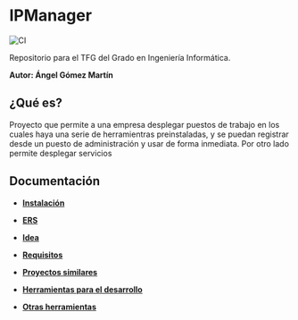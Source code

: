 # IPManager

![CI](https://github.com/harvestcore/tfg/workflows/CI/badge.svg)

Repositorio para el TFG del Grado en Ingeniería Informática.

**Autor: Ángel Gómez Martín**



## ¿Qué es?

Proyecto que permite a una empresa desplegar puestos de trabajo en los cuales haya una serie de herramientras preinstaladas, y se puedan registrar desde un puesto de administración y usar de forma inmediata. Por otro lado permite desplegar servicios



## Documentación

- [**Instalación**](dev/install.md)

- [**ERS**](dev/notes/ers.md)
- [**Idea**](dev/notes/idea.md)
- [**Requisitos**](dev/notes/requirements.md)
- [**Proyectos similares**](dev/notes/similar_projects.md)
- [**Herramientas para el desarrollo**](dev/notes/tools.md)
- [**Otras herramientas**](dev/tools)

